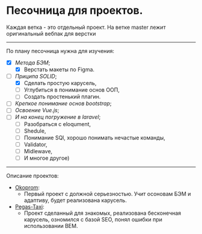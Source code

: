 # Песочница для проектов. 
Каждая ветка - это отдельный проект. 
На ветке master лежит оригинальный вебпак для верстки
____
По плану песочница нужна для изучения: 
- [X] *Метода БЭМ*;
    - [X] Верстать макеты по Figma.  
- [ ] *Приципа SOLID*;
    - [X] Сделать простую карусель,
    - [ ] Углубиться в понимание основ ООП, 
    - [ ] Создать простенький плагин.
- [ ] *Крепкое понимание основ bootstrap*;
- [ ] *Освоение Vue.js*;
- [ ] *И на конец погружение в laravel*;
    - [ ] Разобраться с eloqument, 
    - [ ] Shedule,
    - [ ] Понимание SQl, хорошо понимать нечастые команды,
    - [ ] Validator,
    - [ ] Midlewave,
    - [ ] И многое другое)
____
Описание проектов: 
+ [Okoprom](https://github.com/Hiagar11/SandBox_Traning/tree/Okoprom):  
    + Первый проект с должной серьезностью. Учит осоновам БЭМ и адаптиву, будет реализована карусель. 
+ [Pegas-Taxi](https://github.com/Hiagar11/SandBox_Traning/edit/PegasTaxi_Landing/README.md):
    + Проект сделанный для знакомых, реализована бесконечная карусель, озномился с базой SEO, понял ошибки при использовании BEM.
